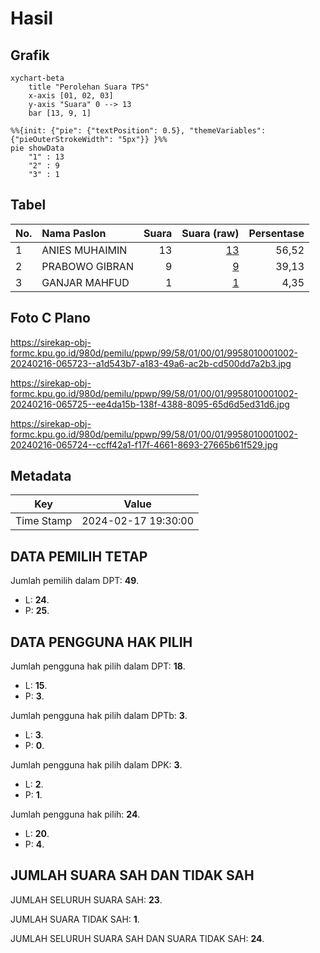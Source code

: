 # Hasil

## Grafik

```mermaid
xychart-beta
    title "Perolehan Suara TPS"
    x-axis [01, 02, 03]
    y-axis "Suara" 0 --> 13
    bar [13, 9, 1]
```

```mermaid
%%{init: {"pie": {"textPosition": 0.5}, "themeVariables": {"pieOuterStrokeWidth": "5px"}} }%%
pie showData
    "1" : 13
    "2" : 9
    "3" : 1
```

## Tabel

| No. | Nama Paslon    | Suara | Suara (raw) | Persentase |
|:--- |:-------------- | -----:| -----------:| ----------:|
| 1   | ANIES MUHAIMIN | 13    | [13][p-1]   | 56,52      |
| 2   | PRABOWO GIBRAN | 9     | [9][p-2]    | 39,13      |
| 3   | GANJAR MAHFUD  | 1     | [1][p-3]    | 4,35       |


[p-1]: https://github.com/gigit-pemilu/pemilu-2024-99-luar-negeri/blob/main/pilpres/hitung-suara/sub/99-luar-negeri/sub/58-khartoum-sudan/sub/01-khartoum-sudan/sub/0001-khartoum-sudan/sub/002-tps-001/sub/paslon-1.txt
[p-2]: https://github.com/gigit-pemilu/pemilu-2024-99-luar-negeri/blob/main/pilpres/hitung-suara/sub/99-luar-negeri/sub/58-khartoum-sudan/sub/01-khartoum-sudan/sub/0001-khartoum-sudan/sub/002-tps-001/sub/paslon-2.txt
[p-3]: https://github.com/gigit-pemilu/pemilu-2024-99-luar-negeri/blob/main/pilpres/hitung-suara/sub/99-luar-negeri/sub/58-khartoum-sudan/sub/01-khartoum-sudan/sub/0001-khartoum-sudan/sub/002-tps-001/sub/paslon-3.txt

## Foto C Plano

https://sirekap-obj-formc.kpu.go.id/980d/pemilu/ppwp/99/58/01/00/01/9958010001002-20240216-065723--a1d543b7-a183-49a6-ac2b-cd500dd7a2b3.jpg

https://sirekap-obj-formc.kpu.go.id/980d/pemilu/ppwp/99/58/01/00/01/9958010001002-20240216-065725--ee4da15b-138f-4388-8095-65d6d5ed31d6.jpg

https://sirekap-obj-formc.kpu.go.id/980d/pemilu/ppwp/99/58/01/00/01/9958010001002-20240216-065724--ccff42a1-f17f-4661-8693-27665b61f529.jpg


## Metadata

| Key        | Value               |
| ---------- | ------------------- |
| Time Stamp | 2024-02-17 19:30:00 |


## DATA PEMILIH TETAP

Jumlah pemilih dalam DPT: **49**.
 * L: **24**.
 * P: **25**.

## DATA PENGGUNA HAK PILIH

Jumlah pengguna hak pilih dalam DPT: **18**.
 * L: **15**.
 * P: **3**.

Jumlah pengguna hak pilih dalam DPTb: **3**.
 * L: **3**.
 * P: **0**.

Jumlah pengguna hak pilih dalam DPK: **3**.
 * L: **2**.
 * P: **1**.

Jumlah pengguna hak pilih: **24**.
 * L: **20**.
 * P: **4**.

## JUMLAH SUARA SAH DAN TIDAK SAH

JUMLAH SELURUH SUARA SAH: **23**.

JUMLAH SUARA TIDAK SAH: **1**.

JUMLAH SELURUH SUARA SAH DAN SUARA TIDAK SAH: **24**.


